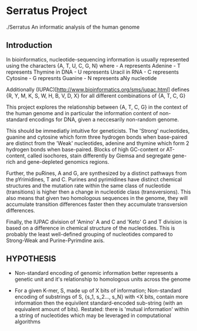 # Serratus Project
./Serratus
An informatic analysis of the human genome

## Introduction
In bioinformatics, nucleotide-sequencing information is usually represented using the characters {A, T, U, C, G, N} where 
    - A represents Adenine
    - T represents Thymine in DNA
    - U represents Uracil in RNA
    - C represents Cytosine
    - G represnts Guanine
    - N represents aNy nucleotide
    
Additionally (IUPAC)[http://www.bioinformatics.org/sms/iupac.html] defines {R, Y, M, K, S, W, H, B, V, D, X} for all different combinations of {A, T, C, G}
    
This project explores the relationship between {A, T, C, G} in the context of the human genome and in particular the information content of non-standard encodings for DNA, given a neccesarily non-random genome.
    
This should be immediatly intuitive for geneticists. The 'Strong' nucleotides, guanine and cytosine which form three hydrogen bonds when base-paired are distinct from the 'Weak' nucleotides, adenine and thymine which form 2 hydrogen bonds when base-paired. Blocks of high GC-content or AT-content, called isochores, stain differently by Giemsa and segregate gene-rich and gene-depleted genomics regions.
    
Further, the puRines, A and G, are synthesized by a distinct pathways from the pYrimidines, T and C. Purines and pyrimidines have distinct chemical structures and the mutation rate within the same class of nucleotide (transitions) is higher then a change in nucleotide class (transversions). This also means that given two homologous sequences in the genome, they will accumulate transition differences faster then they accumulate transversion differences.
    
Finally, the IUPAC division of 'Amino' A and C and 'Keto' G and T division is based on a difference in chemical structure of the nucleotides. This is probably the least well-defined grouping of nucleotides compared to Strong-Weak and Purine-Pyrimdine axis.
    
## HYPOTHESIS
    
* Non-standard encoding of genomic information better represents a genetic unit and it's relationship to homologous units across the genome
    
* For a given K-mer, S, made up of X bits of information;
        Non-standard encoding of substrings of S, {s_1, s_2..., s_N} with <X bits, contain more information then the equivilent standard-encoded sub-string (with an equivalent amount of bits).
        Restated: there is 'mutual information' within a string of nucleotides which may be leveraged in computational algorithms